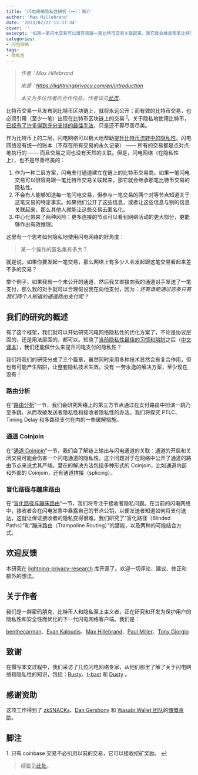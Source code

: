```yaml
---
title: '闪电网络隐私性研究（一）：简介'
author: 'Max Hillebrand'
date: '2023/02/27 13:37:34'
cover: ''
excerpt: '如果一笔闪电交易可以很容易跟一笔比特币交易关联起来，那它就会继承那笔比特币交易的隐私性'
categories:
- 闪电网络
tags:
- 隐私性
---
```



> *作者：Max Hillebrand*
>
> *来源：<https://lightningprivacy.com/en/introduction>*
>
> *本文为多位作者的合作作品。作者详见[此页](https://github.com/BitcoinDevShop/lightning-privacy-research)。*



比特币交易一旦发布到比特币区块链上，就将永远公开；而有效的比特币交易，也必须引用（至少一笔）出现在比特币区块链上的交易 <sup><a href="#note1" id="jump-1">1</a></sup>。关于隐私地使用比特币，[已经有了许多得到充分支持的最佳手法](https://bitcoin.org/en/protect-your-privacy)，只是还不算尽善尽美。

作为比特币上的二层，闪电网络可以极大地帮助[提升比特币流转中的隐私性](https://abytesjourney.com/Lightning-privacy)。闪电网络没有统一的账本（不存在所有交易的永久记录） —— 所有的交易都是点对点地执行的 —— 而且交易之间也没有天然的关联。但是，闪电网络（在隐私性上），也不是尽善尽美的：

1. 作为一种二层方案，闪电支付通道建立在链上的比特币交易商。如果一笔闪电交易可以很容易跟一笔比特币交易关联起来，那它就会继承那笔比特币交易的隐私性。
2. 不会有人能够知道每一笔闪电交易，但参与一笔交易的两个对等节点知道关于这笔交易的特定事实。如果他们公开了这些信息，或者让这些信息与别的信息关联起来，那么其他人就能让这些交易去匿名化。
3. 中心化带来了两种风险：更多连接的节点可以看到网络活动的更大部分，更能够作出有效推理。

这里有一个思考如何隐私地使用闪电网络的好角度：

> 某一个操作的匿名集有多大？

就是说，如果你要发起一笔交易，那么网络上有多少人会发起跟这笔交易看起来差不多的交易？

举个例子，如果我有一个未公开的通道，然后我又直接向我的通道对手发送了一笔支付，那么我的对手就可以合理假设我在向他支付，因为：*还有谁能通过这条只有我们两个人知道的通道路由支付呢？*

## 我们的研究的概述

有了这个框架，我们就可以开始研究闪电网络隐私性的优化方案了，不论是协议层面的，还是用法层面的，都可以。知晓了[当前隐私性最佳的习惯和陷阱](https://abytesjourney.com/lightning-privacy/)之后（[中文译本](https://www.btcstudy.org/2022/03/24/current-state-of-lightning-network-privacy/)），我们还能做什么来提升闪电支付的隐私性？

我们将我们的研究分成了三个篇章，虽然同时采用多种技术显然会有复合作用，但也有可能产生陷阱，让整套隐私技术失效。没有 一劳永逸的解决方案，至少现在没有！

### 路由分析

在“[路由分析](https://lightningprivacy.com/en/routing-analysis)”一节，我们会研究网络上的第三方节点通过在支付路由中扮演一跳乃至多跳、从而攻破发送者隐私性和接收者隐私性的办法。我们将探究 PTLC、Timing Delay 和多路径支付在内的一些缓解措施。

### 通道 Coinjoin

在“[通道 Coinjoin](https://lightningprivacy.com/en/channel-coinjoins)”一节，我们会了解链上输出与闪电通道的关联：通道的开启和关闭交易可能会伤害一个闪电通道的隐私性。这个问题对于在网络中公开了通道的路由节点来说尤其严峻。潜在的解决方法包括多种形式的 Coinjoin，比如通道内部和外部的 Coinjoin，还有通道拼接（splicing）。

### 盲化路径与蹦床路由

在“[盲化路径与蹦床路由](https://lightningprivacy.com/en/blinded-trampoline)”一节，我们将专注于接收者隐私问题。在当前的闪电网络中，接收者会在闪电发票中暴露自己的节点公钥，以便发送者知道如何将支付送达，这就让保证接收者的隐私变得很难。我们研究了“盲化路径（Blinded Paths）”和“蹦床路由（Trampoline Routing）”的潜能，以及两种的可能结合方式。

## 欢迎反馈

本研究在 [lightning-privacy-research](https://github.com/BitcoinDevShop/lightning-privacy-research) 库开源了。欢迎一切评论、建议、修正和额外的想法。

## 关于作者

我们是一群密码朋克、比特币人和隐私至上主义者，正在研究和开发为保护用户的隐私性和安全性而优化的下一代闪电网络客户端。我们是：

[benthecarman](https://github.com/benthecarman)、[Evan Kaloudis](https://github.com/kaloudis)、[Max Hillebrand](https://github.com/maxhillebrand)、[Paul Miller](https://github.com/futurepaul)、[Tony Giorgio](https://github.com/TonyGiorgio)

## 致谢

在撰写本文过程中，我们采访了几位闪电网络专家，从他们那里了解了关于闪电网络和隐私性的知识，包括：[Rusty](https://mobile.twitter.com/rusty_twit)、[t-bast](https://mobile.twitter.com/realtbast) 和 [Dusty](https://mobile.twitter.com/dusty_daemon) 。

## 感谢资助

这项工作得到了 [zkSNACKs](https://github.com/zksnacks)、[Dan Gershony](https://github.com/dangershony) 和 [Wasabi Wallet 团队](https://wasabiwallet.io/)的[慷慨资助](https://blog.wasabiwallet.io/1-11-btc-ln-privacy-grant/)。

## 脚注

1.<a id="note1"> </a>只有 coinbase 交易不必引用以前的交易，它可以接收挖矿奖励。 <a href="#jump-1">↩</a>

> 续篇见[此处](https://www.btcstudy.org/2023/02/28/lightning-privacy-research-routing-analysis/)。

